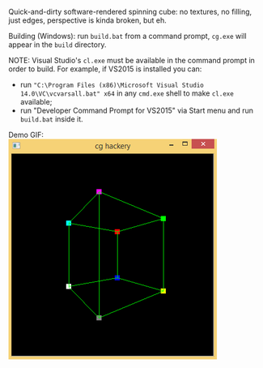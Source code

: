 Quick-and-dirty software-rendered spinning cube: no textures, no filling, just edges, perspective is kinda broken, but eh.

Building (Windows): run `build.bat` from a command prompt, `cg.exe` will appear in the `build` directory.

NOTE: Visual Studio's `cl.exe` must be available in the command prompt in order to build. For example, if VS2015 is installed you can:
* run `"C:\Program Files (x86)\Microsoft Visual Studio 14.0\VC\vcvarsall.bat" x64` in any `cmd.exe` shell to make `cl.exe` available;
* run "Developer Command Prompt for VS2015" via Start menu and run `build.bat` inside it.

Demo GIF:  
![Demo GIF](demo.gif)
